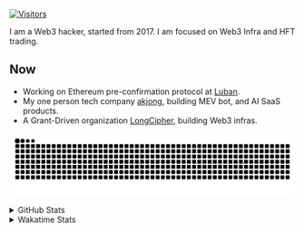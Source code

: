 <!-- markdownlint-disable MD041 MD010 MD033 -->
[![Visitors](https://api.visitorbadge.io/api/daily?path=Akagi201%2FAkagi201&label=Visitors%20Today&countColor=%2337d67a)](https://visitorbadge.io/status?path=Akagi201%2FAkagi201)

I am a Web3 hacker, started from 2017. I am focused on Web3 Infra and HFT trading.

## Now

* Working on Ethereum pre-confirmation protocol at [Luban](https://github.com/lu-bann).
* My one person tech company [akjong](https://github.com/akjong), building MEV bot, and AI SaaS products.
* A Grant-Driven organization [LongCipher](https://github.com/longcipher), building Web3 infras.

[![github contribution grid snake animation](https://raw.githubusercontent.com/Akagi201/Akagi201/output/github-contribution-grid-snake.svg#gh-light-mode-only)](https://github.com/Akagi201)

<details>
<summary>GitHub Stats</summary>
  <a href="https://github.com/Akagi201"><img alt="Profile Detail" src="https://raw.githubusercontent.com/Akagi201/Akagi201/master/profile-summary-card-output/dracula/0-profile-details.svg" /></a>
  <a href="https://github.com/Akagi201"><img alt="Github Stats" src="https://raw.githubusercontent.com/Akagi201/Akagi201/master/profile-summary-card-output/dracula/3-stats.svg" /></a>
  <a href="https://github.com/Akagi201"><img alt="Lang By Commits" src="https://raw.githubusercontent.com/Akagi201/Akagi201/master/profile-summary-card-output/dracula/2-most-commit-language.svg" /></a>
</details>

<details>
<summary>Wakatime Stats</summary>
<br>

<!--START_SECTION:waka-->

```txt
From: 31 January 2025 - To: 07 February 2025

Total Time: 45 hrs 12 mins

Other              27 hrs 55 mins  ███████████████▒░░░░░░░░░   61.77 %
Rust               8 hrs 10 mins   ████▓░░░░░░░░░░░░░░░░░░░░   18.09 %
Markdown           2 hrs 9 mins    █▒░░░░░░░░░░░░░░░░░░░░░░░   04.76 %
sh                 1 hr 45 mins    █░░░░░░░░░░░░░░░░░░░░░░░░   03.88 %
TypeScript         1 hr 3 mins     ▓░░░░░░░░░░░░░░░░░░░░░░░░   02.34 %
PLpgSQL            46 mins         ▒░░░░░░░░░░░░░░░░░░░░░░░░   01.73 %
Python             40 mins         ▒░░░░░░░░░░░░░░░░░░░░░░░░   01.48 %
TOML               28 mins         ▒░░░░░░░░░░░░░░░░░░░░░░░░   01.04 %
YAML               25 mins         ▒░░░░░░░░░░░░░░░░░░░░░░░░   00.93 %
INI                22 mins         ▒░░░░░░░░░░░░░░░░░░░░░░░░   00.83 %
```

<!--END_SECTION:waka-->

</details>
